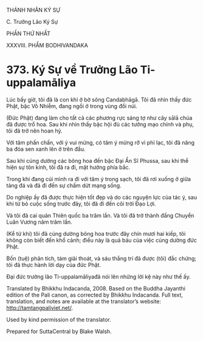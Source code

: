 THÁNH NHÂN KÝ SỰ

C. Trưởng Lão Ký Sự

PHẦN THỨ NHẤT

XXXVIII. PHẨM BODHIVANDAKA

# 373\. Ký Sự về Trưởng Lão Ti-uppalamāliya

Lúc bấy giờ, tôi đã là con khỉ ở bờ sông Candabhāgā. Tôi đã nhìn thấy đức Phật, bậc Vô Nhiễm, đang ngồi ở trong vùng đồi núi.

(Đức Phật) đang làm cho tất cả các phương rực sáng tợ như cây sālā chúa đã được trổ hoa. Sau khi nhìn thấy bậc hội đủ các tướng mạo chính và phụ, tôi đã trở nên hoan hỷ.

Với tâm phấn chấn, với ý vui mừng, có tâm ý mừng rỡ vì phỉ lạc, tôi đã nâng ba đóa sen xanh lên ở trên đầu.

Sau khi cúng dường các bông hoa đến bậc Đại Ẩn Sĩ Phussa, sau khi thể hiện sự tôn kính, tôi đã ra đi, mặt hướng phía bắc.

Trong khi đang cúi mình ra đi với tâm ý trong sạch, tôi đã rơi xuống ở giữa tảng đá và đã đi đến sự chấm dứt mạng sống.

Do nghiệp ấy đã được thực hiện tốt đẹp và do các nguyện lực của tác ý, sau khi từ bỏ cuộc sống trước đây, tôi đã đi đến cõi trời Đạo Lợi.

Và tôi đã cai quản Thiên quốc ba trăm lần. Và tôi đã trở thành đấng Chuyển Luân Vương năm trăm lần.

(Kể từ khi) tôi đã cúng dường bông hoa trước đây chín mươi hai kiếp, tôi không còn biết đến khổ cảnh; điều này là quả báu của việc cúng dường đức Phật.

Bốn (tuệ) phân tích, tám giải thoát, và sáu thắng trí đã được (tôi) đắc chứng; tôi đã thực hành lời dạy của đức Phật.

Đại đức trưởng lão Ti-uppalamāliyađã nói lên những lời kệ này như thế ấy.

Translated by Bhikkhu Indacanda, 2008. Based on the Buddha Jayanthi edition of the Pali canon, as corrected by Bhikkhu Indacanda. Full text, translation, and notes are available at the translator’s website: http://tamtangpaliviet.net/.

Used by kind permission of the translator.

Prepared for SuttaCentral by Blake Walsh.